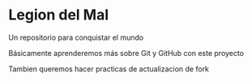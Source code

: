 # Legion del Mal
Un repositorio para conquistar el mundo

Básicamente aprenderemos más sobre Git y GitHub con este proyecto

Tambien queremos hacer practicas de actualizacion de fork
